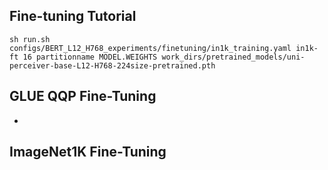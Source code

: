 
## Fine-tuning Tutorial
```
sh run.sh configs/BERT_L12_H768_experiments/finetuning/in1k_training.yaml in1k-ft 16 partitionname MODEL.WEIGHTS work_dirs/pretrained_models/uni-perceiver-base-L12-H768-224size-pretrained.pth
```

## GLUE QQP Fine-Tuning

- 

## ImageNet1K Fine-Tuning
